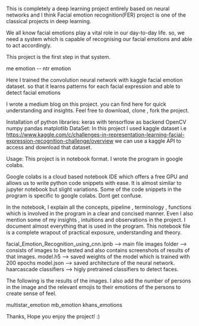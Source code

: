 This is completely a deep learning project entirely based on neural networks and I think Facial emotion recognition(FER) project is one of the classical projects in deep learning.

We all know facial emotions play a vital role in our day-to-day life. so, we need a system which is capable of recognising our facial emotions and able to act accordingly.

This project is the first step in that system.

me emotion -- ntr emotion

Here I trained the convolution neural network with kaggle facial emotion dataset. so that it learns patterns for each facial expression and able to detect facial emotions


I wrote a medium blog on this project. you can find here for quick understanding and insights.
Feel free to download, clone , fork the project.

Installation of python libraries:
keras with tensorflow as backend
OpenCV
numpy
pandas
matplotlib
DataSet:
In this project I used kaggle dataset i.e
https://www.kaggle.com/c/challenges-in-representation-learning-facial-expression-recognition-challenge/overview
we can use a kaggle API to access and download that dataset.

Usage:
This project is in notebook format. I wrote the program in google colabs.

Google colabs is a cloud based notebook IDE which offers a free GPU and allows us to write python code snippets with ease. It is almost similar to jupyter notebook but slight variations. Some of the code snippets in the program is specific to google colabs. Dont get confuse.

In the notebook, I explain all the concepts, pipeline , terminology , functions which is involved in the program in a clear and concised manner. Even I also mention some of my insights , intuitions and observations in the project.
I document almost everything that is used in the program.
This notebook file is a complete wrapout of practical exposure, understanding and theory.


facial_Emotion_Recognition_using_cnn.ipnb --> main file
images folder --> consists of images to be tested and also contains screenshots of results of that images.
model.h5 --> saved weights of the model which is trained with 200 epochs
model.json --> saved architecture of the neural network.
haarcascade classifiers --> higly pretrained classifiers to detect faces.


The following is the results of the images. I also add the number of persons in the image and the relevant emojis to their emotions of the persons to create sense of feel.

multistar_emotion mb_emotion khans_emotions



Thanks, Hope you enjoy the project! :)
